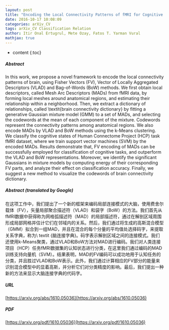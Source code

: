 ```yaml
---
layout: post
title: "Encoding the Local Connectivity Patterns of fMRI for Cognitive State Classification"
date: 2016-10-17 10:08:09
categories: arXiv_CV
tags: arXiv_CV Classification Relation
author: Itir Onal Ertugrul, Mete Ozay, Fatos T. Yarman Vural
mathjax: true
---
```


* content
{:toc}

##### Abstract
In this work, we propose a novel framework to encode the local connectivity patterns of brain, using Fisher Vectors (FV), Vector of Locally Aggregated Descriptors (VLAD) and Bag-of-Words (BoW) methods. We first obtain local descriptors, called Mesh Arc Descriptors (MADs) from fMRI data, by forming local meshes around anatomical regions, and estimating their relationship within a neighborhood. Then, we extract a dictionary of relationships, called \textit{brain connectivity dictionary} by fitting a generative Gaussian mixture model (GMM) to a set of MADs, and selecting the codewords at the mean of each component of the mixture. Codewords represent the connectivity patterns among anatomical regions. We also encode MADs by VLAD and BoW methods using the k-Means clustering. We classify the cognitive states of Human Connectome Project (HCP) task fMRI dataset, where we train support vector machines (SVM) by the encoded MADs. Results demonstrate that, FV encoding of MADs can be successfully employed for classification of cognitive tasks, and outperform the VLAD and BoW representations. Moreover, we identify the significant Gaussians in mixture models by computing energy of their corresponding FV parts, and analyze their effect on classification accuracy. Finally, we suggest a new method to visualize the codewords of brain connectivity dictionary.

##### Abstract (translated by Google)
在这项工作中，我们提出了一个新的框架来编码局部连接模式的大脑，使用费舍尔载体（FV），矢量局部聚合描述符（VLAD）和袋字（BoW）的方法。我们首先从fMRI数据中获得称为网格弧描述符（MAD）的局部描述符，通过在解剖区域周围形成局部网格并估计它们在邻域内的关系。然后，我们通过将生成的高斯混合模型（GMM）拟合到一组MAD，并且在混合的每个分量的平均值处选择码字，来提取关系字典，称为\ textit {脑连接字典}。码字表示解剖区域之间的连接模式。我们还使用k-Means聚类，通过VLAD和BoW方法对MAD进行编码。我们对人类连接项目（HCP）任务fMRI数据集的认知状态进行分类，在这里我们通过编码的MAD训练支持向量机（SVM）。结果表明，MAD的FV编码可以成功地用于认知任务的分类，并且胜过VLAD和BoW表示。此外，我们通过计算相应的FV部分的能量来识别混合模型中的显着高斯，并分析它们对分类精度的影响。最后，我们提出一种新的方法来显示大脑连接字典的代码字。

##### URL
[https://arxiv.org/abs/1610.05036](https://arxiv.org/abs/1610.05036)

##### PDF
[https://arxiv.org/pdf/1610.05036](https://arxiv.org/pdf/1610.05036)

